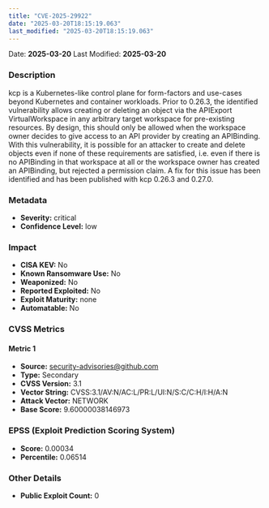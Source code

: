 ```yaml
---
title: "CVE-2025-29922"
date: "2025-03-20T18:15:19.063"
last_modified: "2025-03-20T18:15:19.063"
---
```


Date: **2025-03-20** Last Modified: **2025-03-20**

### Description  
kcp is a Kubernetes-like control plane for form-factors and use-cases beyond Kubernetes and container workloads. Prior to 0.26.3, the identified vulnerability allows creating or deleting an object via the APIExport VirtualWorkspace in any arbitrary target workspace for pre-existing resources. By design, this should only be allowed when the workspace owner decides to give access to an API provider by creating an APIBinding. With this vulnerability, it is possible for an attacker to create and delete objects even if none of these requirements are satisfied, i.e. even if there is no APIBinding in that workspace at all or the workspace owner has created an APIBinding, but rejected a permission claim. A fix for this issue has been identified and has been published with kcp 0.26.3 and 0.27.0.

### Metadata  
- **Severity:** critical
- **Confidence Level:** low

### Impact  
- **CISA KEV:** No
- **Known Ransomware Use:** No
- **Weaponized:** No
- **Reported Exploited:** No
- **Exploit Maturity:** none
- **Automatable:** No

### CVSS Metrics  

#### Metric 1
- **Source:** security-advisories@github.com
- **Type:** Secondary
- **CVSS Version:** 3.1
- **Vector String:** CVSS:3.1/AV:N/AC:L/PR:L/UI:N/S:C/C:H/I:H/A:N
- **Attack Vector:** NETWORK
- **Base Score:** 9.60000038146973


### EPSS (Exploit Prediction Scoring System)  
- **Score:** 0.00034
- **Percentile:** 0.06514

### Other Details  
- **Public Exploit Count:** 0
